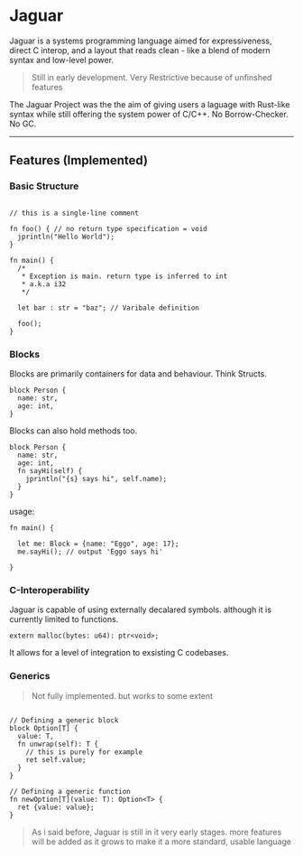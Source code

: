 
# Jaguar

Jaguar is a systems programming language aimed for expressiveness, direct C interop, and a layout that reads clean - like a blend of modern syntax and low-level power.

> Still in early development. Very Restrictive because of unfinshed features

The Jaguar Project was the the aim of giving users a laguage with Rust-like syntax while still offering the system power of C/C++. No Borrow-Checker. No GC.

---

## Features (Implemented)

### **Basic Structure**

```jaguar

// this is a single-line comment

fn foo() { // no return type specification = void
  jprintln("Hello World");
}

fn main() { 
  /* 
   * Exception is main. return type is inferred to int 
   * a.k.a i32
   */

  let bar : str = "baz"; // Varibale definition

  foo();
}
```

### **Blocks**

Blocks are primarily containers for data and behaviour. Think Structs.
```jagaur
block Person {
  name: str,
  age: int,
}
```
Blocks can also hold methods too.

```jaguar
block Person {
  name: str,
  age: int,
  fn sayHi(self) {
    jprintln("{s} says hi", self.name);
  }
}
```
usage:

```jaguar
fn main() {

  let me: Block = {name: "Eggo", age: 17};
  me.sayHi(); // output 'Eggo says hi'

}
```

### **C-Interoperability**

Jaguar is capable of using externally decalared symbols. although it is currently limited to functions.

```jaguar
extern malloc(bytes: u64): ptr<void>;
```

It allows for a level of integration to exsisting C codebases.

### **Generics**
> Not fully implemented. but works to some extent

```jaguar

// Defining a generic block
block Option[T] {
  value: T,
  fn unwrap(self): T {
    // this is purely for example
    ret self.value;
  }
}

// Defining a generic function
fn newOption[T](value: T): Option<T> {
  ret {value: value};
}

```

> As i said before, Jaguar is still in it very early stages. more features will be added as it grows to make it a more standard, usable language